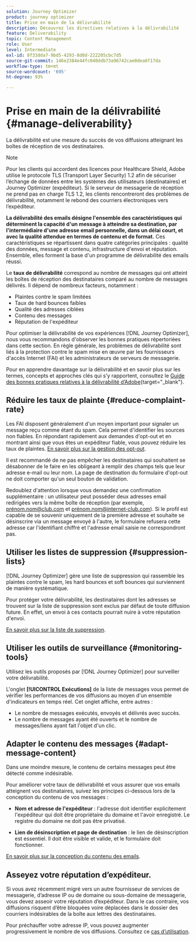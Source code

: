 ```yaml
---
solution: Journey Optimizer
product: journey optimizer
title: Prise en main de la délivrabilité
description: Découvrez les directives relatives à la délivrabilité
feature: Deliverability
topic: Content Management
role: User
level: Intermediate
exl-id: 8f33dda7-9bd5-4293-8d0d-222205cbc7d5
source-git-commit: 146e2384e44fc040ddb73a96742cae0dea6f17da
workflow-type: tm+mt
source-wordcount: '695'
ht-degree: 93%

---
```


# Prise en main de la délivrabilité {#manage-deliverability}

La délivrabilité est une mesure du succès de vos diffusions atteignant les boîtes de réception de vos destinataires.

>[!NOTE]
>
>Pour les clients qui accordent des licences pour Healthcare Shield, Adobe utilise le protocole TLS (Transport Layer Security) 1.2 afin de sécuriser l’échange de données entre les systèmes des utilisateurs (destinataires) et Journey Optimizer (expéditeur). Si le serveur de messagerie de réception ne prend pas en charge TLS 1.2, les clients rencontreront des problèmes de délivrabilité, notamment le rebond des courriers électroniques vers l’expéditeur.

**La délivrabilité des emails désigne l&#39;ensemble des caractéristiques qui déterminent la capacité d&#39;un message à atteindre sa destination, par l&#39;intermédiaire d&#39;une adresse email personnelle, dans un délai court, et avec la qualité attendue en termes de contenu et de format.** Ces caractéristiques se répartissent dans quatre catégories principales : qualité des données, message et contenu, infrastructure d&#39;envoi et réputation. Ensemble, elles forment la base d&#39;un programme de délivrabilité des emails réussi.

Le **taux de délivrabilité** correspond au nombre de messages qui ont atteint les boîtes de réception des destinataires comparé au nombre de messages délivrés. Il dépend de nombreux facteurs, notamment :

* Plaintes contre le spam limitées
* Taux de hard bounces faibles
* Qualité des adresses ciblées
* Contenu des messages
* Réputation de l&#39;expéditeur

Pour optimiser la délivrabilité de vos expériences [!DNL Journey Optimizer], nous vous recommandons d&#39;observer les bonnes pratiques répertoriées dans cette section. En règle générale, les problèmes de délivrabilité sont liés à la protection contre le spam mise en œuvre par les fournisseurs d&#39;accès Internet (FAI) et les administrateurs de serveurs de messagerie.

Pour en apprendre davantage sur la délivrabilité et en savoir plus sur les termes, concepts et approches clés qui s’y rapportent, consultez le [Guide des bonnes pratiques relatives à la délivrabilité d’Adobe](https://experienceleague.adobe.com/docs/deliverability-learn/deliverability-best-practice-guide/introduction.html?lang=fr){target=&quot;_blank&quot;}.

## Réduire les taux de plainte {#reduce-complaint-rate}

Les FAI disposent généralement d&#39;un moyen important pour signaler un message reçu comme étant du spam. Cela permet d&#39;identifier les sources non fiables. En répondant rapidement aux demandes d&#39;opt-out et en montrant ainsi que vous êtes un expéditeur fiable, vous pouvez réduire les taux de plaintes. [En savoir plus sur la gestion des opt-out](../privacy/opt-out.md#opt-out-management).

Il est recommandé de ne pas empêcher les destinataires qui souhaitent se désabonner de le faire en les obligeant à remplir des champs tels que leur adresse e-mail ou leur nom. La page de destination du formulaire d&#39;opt-out ne doit comporter qu&#39;un seul bouton de validation.

Redoublez d&#39;attention lorsque vous demandez une confirmation supplémentaire : un utilisateur peut posséder deux adresses email redirigées vers la même boîte de réception (par exemple, prénom.nom@club.com et prénom.nom@internet-club.com). Si le profil est capable de se souvenir uniquement de la première adresse et souhaite se désinscrire via un message envoyé à l&#39;autre, le formulaire refusera cette adresse car l&#39;identifiant chiffré et l&#39;adresse email saisie ne correspondront pas.

## Utiliser les listes de suppression {#suppression-lists}

[!DNL Journey Optimizer] gère une liste de suppression qui rassemble les plaintes contre le spam, les hard bounces et soft bounces qui surviennent de manière systématique.

Pour protéger votre délivrabilité, les destinataires dont les adresses se trouvent sur la liste de suppression sont exclus par défaut de toute diffusion future. En effet, un envoi à ces contacts pourrait nuire à votre réputation d&#39;envoi.

[En savoir plus sur la liste de suppression](suppression-list.md).

## Utiliser les outils de surveillance {#monitoring-tools}

Utilisez les outils proposés par [!DNL Journey Optimizer] pour surveiller votre délivrabilité.

L&#39;onglet **[!UICONTROL Exécutions]** de la liste de messages vous permet de vérifier les performances de vos diffusions au moyen d&#39;un ensemble d&#39;indicateurs en temps réel. Cet onglet affiche, entre autres :
* Le nombre de messages exécutés, envoyés et délivrés avec succès.
* Le nombre de messages ayant été ouverts et le nombre de messages/liens ayant fait l&#39;objet d&#39;un clic.

## Adapter le contenu des messages {#adapt-message-content}

Dans une moindre mesure, le contenu de certains messages peut être détecté comme indésirable.

Pour améliorer votre taux de délivrabilité et vous assurer que vos emails atteignent vos destinataires, suivez les principes ci-dessous lors de la conception du contenu de vos messages :

* **Nom et adresse de l&#39;expéditeur** : l&#39;adresse doit identifier explicitement l&#39;expéditeur qui doit être propriétaire du domaine et l&#39;avoir enregistré. Le registre du domaine ne doit pas être privatisé.

* **Lien de désinscription et page de destination** : le lien de désinscription est essentiel. Il doit être visible et valide, et le formulaire doit fonctionner.

[En savoir plus sur la conception du contenu des emails](../design/design-emails.md).

## Asseyez votre réputation dʼexpéditeur.

Si vous avez récemment migré vers un autre fournisseur de services de messagerie, dʼadresse IP ou de domaine ou sous-domaine de messagerie, vous devez asseoir votre réputation d’expéditeur. Dans le cas contraire, vos diffusions risquent dʼêtre bloquées voire déplacées dans le dossier des courriers indésirables de la boîte aux lettres des destinataires.

Pour préchauffer votre adresse IP, vous pouvez augmenter progressivement le nombre de vos diffusions. Consultez ce [cas dʼutilisation](../building-journeys/ramp-up-deliveries-uc.md).
